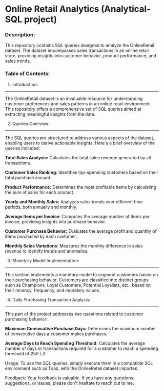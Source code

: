 Online Retail Analytics (Analytical-SQL project)
==================================================

### Description:

This repository contains SQL queries designed to analyze the OnlineRetail dataset. The dataset encompasses sales transactions in an online retail store, providing insights into customer behavior, product performance, and sales trends.

### Table of Contents:

1. Introduction:
--------

The OnlineRetail dataset is an invaluable resource for understanding customer preferences and sales patterns in an online retail environment. This repository offers a comprehensive set of SQL queries aimed at extracting meaningful insights from the data.

2. Queries Overview:
--------

The SQL queries are structured to address various aspects of the dataset, enabling users to derive actionable insights. Here's a brief overview of the queries included:

**Total Sales Analysis:** Calculates the total sales revenue generated by all transactions.

**Customer Sales Ranking:** Identifies top-spending customers based on their total purchase amount.

**Product Performance:** Determines the most profitable items by calculating the sum of sales for each product.

**Yearly and Monthly Sales:** Analyzes sales trends over different time periods, both annually and monthly.

**Average Items per Invoice:** Computes the average number of items per invoice, providing insights into purchase behavior.

**Customer Purchase Behavior:** Evaluates the average profit and quantity of items purchased by each customer.

**Monthly Sales Variations:** Measures the monthly difference in sales revenue to identify trends and anomalies.

3. Monetary Model Implementation:
--------

This section implements a monetary model to segment customers based on their purchasing behavior. Customers are classified into distinct groups such as Champions, Loyal Customers, Potential Loyalists, etc., based on their recency, frequency, and monetary values.

4. Daily Purchasing Transaction Analysis:
--------

This part of the project addresses two questions related to customer purchasing behavior:

**Maximum Consecutive Purchase Days:** Determines the maximum number of consecutive days a customer makes purchases.

**Average Days to Reach Spending Threshold:** Calculates the average number of days or transactions required for a customer to reach a spending threshold of 250 L.E.

Usage:
To use the SQL queries, simply execute them in a compatible SQL environment such as Toad, with the OnlineRetail dataset imported.

Feedback:
Your feedback is valuable. If you have any questions, suggestions, or issues, please don't hesitate to reach out to me.
